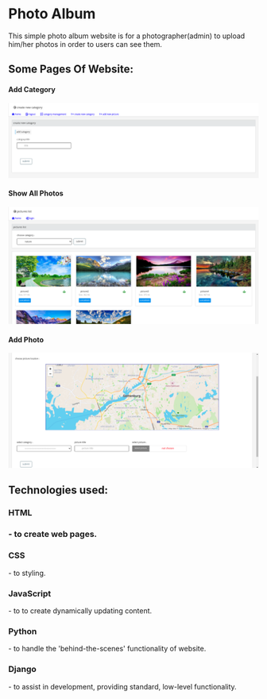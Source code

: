 # Photo Album
This simple photo album website is for a photographer(admin) to upload him/her photos in order to users can see them.
<h2>Some Pages Of Website:</h2>

<h4>Add Category</h4>


![Screenshot](./add_category.png)


<h4>Show All Photos</h4>


![Screenshot](./all_pictures.png)


<h4>Add Photo</h4>


![Screenshot](./add_picture.png)


<h2>Technologies used:</h2>


<h3>HTML<h3> - to create web pages.
 <h3>CSS</h3> - to styling.
<h3>JavaScript</h3> - to to create dynamically updating content.
 <h3>Python</h3> - to handle the 'behind-the-scenes' functionality of website.
<h3>Django</h3> - to assist in development, providing standard, low-level functionality.
 
 

